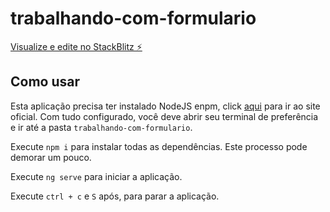 # trabalhando-com-formulario

[Visualize e edite no StackBlitz ⚡️](https://stackblitz.com/edit/trabalhando-com-formulario)


## Como usar
Esta aplicação precisa ter instalado NodeJS enpm, click [aqui](https://nodejs.org/) para ir ao site oficial.
Com tudo configurado, você deve abrir seu terminal de preferência e ir até a pasta `trabalhando-com-formulario`.

Execute `npm i` para instalar todas as dependências. Este processo pode demorar um pouco.

Execute `ng serve` para iniciar a aplicação.

Execute `ctrl + c` e `S` após, para parar a aplicação.

